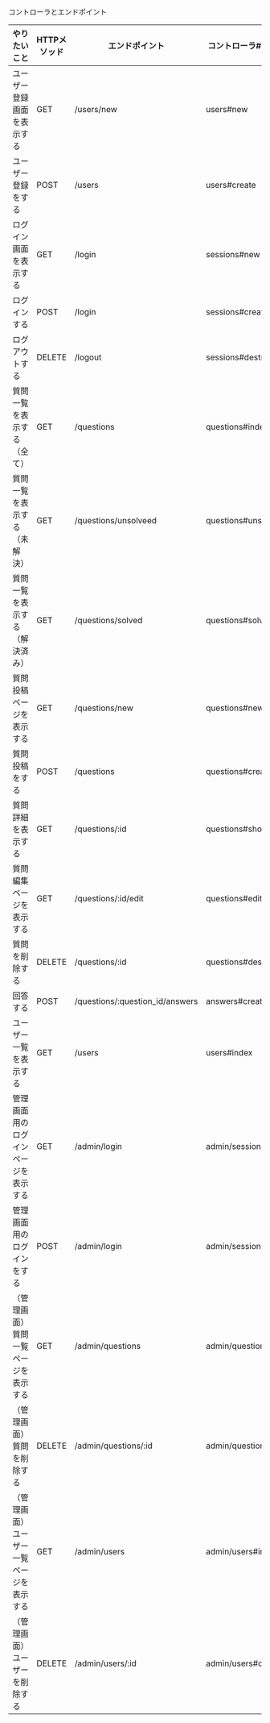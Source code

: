 コントローラとエンドポイント

| やりたいこと | HTTPメソッド | エンドポイント | コントローラ#アクション |
| --- | --- | --- | --- |
| ユーザー登録画面を表示する | GET | /users/new | users#new |
| ユーザー登録をする	 | POST | /users | users#create |
| ログイン画面を表示する	 | GET | /login | sessions#new |
| ログインする	 | POST | /login | sessions#create |
| ログアウトする	 | DELETE | /logout | sessions#destroy |
| 質問一覧を表示する（全て）	 | GET | /questions | questions#index |
| 質問一覧を表示する（未解決）	 | GET | /questions/unsolveed | questions#unsolved |
| 質問一覧を表示する（解決済み）	 | GET | /questions/solved | questions#solved |
| 質問投稿ページを表示する	 | GET | /questions/new | questions#new |
| 質問投稿をする	 | POST | /questions | questions#create |
| 質問詳細を表示する	 | GET | /questions/:id | questions#show |
| 質問編集ページを表示する	 | GET | /questions/:id/edit | questions#edit |
| 質問を削除する	 | DELETE | /questions/:id | questions#destroy |
| 回答する	 | POST | /questions/:question_id/answers | answers#create |
| ユーザー一覧を表示する	 | GET | /users | users#index |
| 管理画面用のログインページを<br>表示する      | GET | /admin/login | admin/sessions#new |
| 管理画面用のログインをする	 | POST | /admin/login | admin/sessions#login |
| （管理画面）質問一覧ページを<br>表示する         | GET | /admin/questions | admin/questions#index |
| （管理画面）質問を削除する	 | DELETE | /admin/questions/:id | admin/questions#destroy |
| （管理画面）ユーザー一覧ページを<br>表示する         | GET | /admin/users | admin/users#index |
| （管理画面）ユーザーを削除する	 | DELETE | /admin/users/:id | admin/users#destroy |